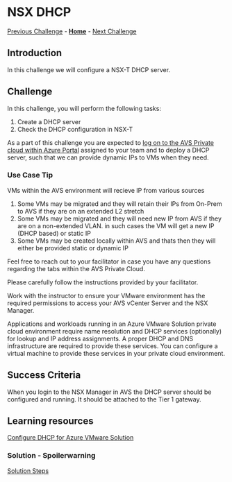 # NSX DHCP

[Previous Challenge](./00-Pre-Reqs.md) - **[Home](../Readme.md)** - [Next Challenge](./02-NSX-Add-Segment.md)

## Introduction

In this challenge we will configure a NSX-T DHCP server.

## Challenge

In this challenge, you will perform the following tasks:

1. Create a DHCP server
2. Check the DHCP configuration in NSX-T

As a part of this challenge you are expected to <u>log on to the AVS Private cloud within Azure Portal</u> assigned to your team and to deploy a DHCP server, such that we can provide dynamic IPs to VMs when they need.  

### Use Case Tip 

VMs within the AVS environment will recieve IP from various sources 

1. Some VMs may be migrated and they will retain their IPs from On-Prem to AVS if they are on an extended L2 stretch
2. Some VMs may be migrated and they will need new IP from AVS if they are on a non-extended VLAN. in such cases the VM will get a new IP (DHCP based) or static IP
3. Some VMs may be created locally within AVS and thats then they will either be provided static or dynamic IP

Feel free to reach out to your facilitator in case you have any questions regarding the tabs within the AVS Private Cloud. 

Please carefully follow the instructions provided by your facilitator. 

Work with the instructor to ensure your VMware environment has the required permissions to access your AVS vCenter Server and the NSX Manager.

Applications and workloads running in an Azure VMware Solution private cloud environment require name resolution and DHCP services (optionally) for lookup and IP address assignments. A proper DHCP and DNS infrastructure are required to provide these services. You can configure a virtual machine to provide these services in your private cloud environment.

## Success Criteria

When you login to the NSX Manager in AVS the DHCP server should be configured and running. It should be attached to the Tier 1 gateway.

## Learning resources

[Configure DHCP for Azure VMware Solution](https://learn.microsoft.com/en-us/azure/azure-vmware/configure-dhcp-azure-vmware-solution)

### Solution - Spoilerwarning

[Solution Steps](../Solutionguide/01-NSX-DHCP.md)